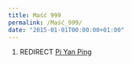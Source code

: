 ```yaml
---
title: Maść 999
permalink: /Maść_999/
date: "2015-01-01T00:00:00+01:00"
---
```


1.  REDIRECT [Pi Yan Ping](/atopedia/Pi_Yan_Ping "wikilink")
